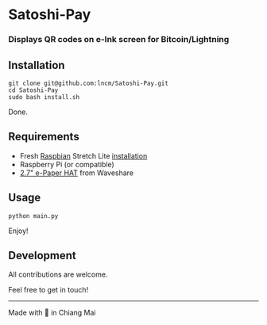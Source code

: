 # Satoshi-Pay

### Displays QR codes on e-Ink screen for Bitcoin/Lightning

Installation
---

```
git clone git@github.com:lncm/Satoshi-Pay.git
cd Satoshi-Pay
sudo bash install.sh
```

Done.

Requirements
---
* Fresh [Raspbian](https://www.raspberrypi.org/downloads/raspbian/) Stretch Lite [installation](https://www.raspberrypi.org/documentation/installation/installing-images/README.md)
* Raspberry Pi (or compatible)
* [2.7" e-Paper HAT](https://www.waveshare.com/product/2.7inch-e-paper-hat-b.htm) from Waveshare

Usage
---

```
python main.py
```

Enjoy!

Development
---
All contributions are welcome.

Feel free to get in touch!

---

Made with 🥩 in Chiang Mai